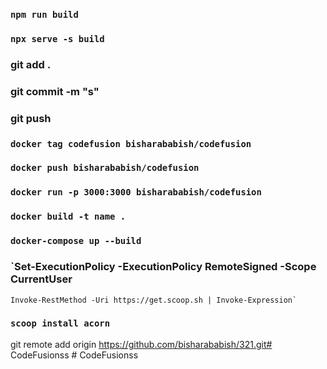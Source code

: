 ### `npm run build`
### `npx serve -s build`
###  git add .
###  git commit -m "s"
###  git push
###  `docker tag codefusion bisharababish/codefusion`
###  `docker push bisharababish/codefusion`
###  `docker run -p 3000:3000 bisharababish/codefusion`
###  `docker build -t name .`
###  `docker-compose up --build`
###  `Set-ExecutionPolicy -ExecutionPolicy RemoteSigned -Scope CurrentUser
    Invoke-RestMethod -Uri https://get.scoop.sh | Invoke-Expression`
###  `scoop install acorn`
git remote add origin https://github.com/bisharababish/321.git#   C o d e F u s i o n s s 
 
 #   C o d e F u s i o n s s 
 
 